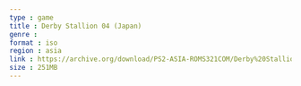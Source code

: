 ```yaml
---
type : game
title : Derby Stallion 04 (Japan)
genre : 
format : iso
region : asia
link : https://archive.org/download/PS2-ASIA-ROMS321COM/Derby%20Stallion%2004%20%28Japan%29.7z
size : 251MB
---
```

